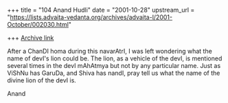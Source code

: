 +++
title = "104 Anand Hudli"
date = "2001-10-28"
upstream_url = "https://lists.advaita-vedanta.org/archives/advaita-l/2001-October/002030.html"

+++
[Archive link](https://lists.advaita-vedanta.org/archives/advaita-l/2001-October/002030.html)

After a ChanDI homa during this navarAtrI, I was left wondering what
the name of devI's lion could be. The lion, as a vehicle of the devI,
is mentioned several times in the devI mAhAtmya but not by any particular
name. Just as ViShNu has GaruDa, and Shiva has nandI, pray tell us
what the name of the divine lion of the devI is.

Anand

